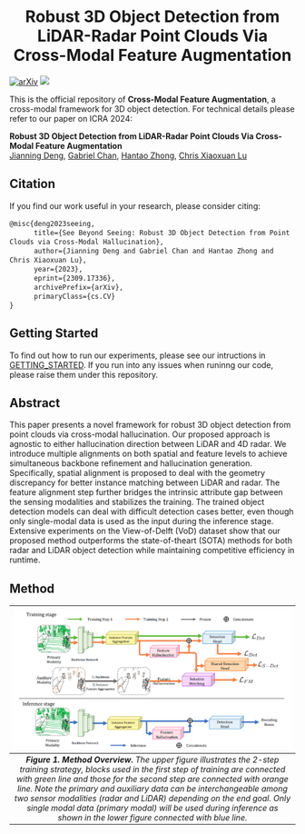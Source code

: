 
<div align = "center">

# Robust 3D Object Detection from LiDAR-Radar Point Clouds Via Cross-Modal Feature Augmentation

</div>

[![arXiv](https://img.shields.io/badge/arXiv-2309.17336-b31b1b.svg)](https://arxiv.org/abs/2309.17336)
[![ ](https://img.shields.io/youtube/views/378lnj2ku60?label=Demo&style=flat)](https://youtu.be/378lnj2ku60?si=4UNGlzKXXznaPSXB) 

This is the official repository of **Cross-Modal Feature Augmentation**, a cross-modal framework for 3D object detection. For technical details please refer to our paper on ICRA 2024:


**Robust 3D Object Detection from LiDAR-Radar Point Clouds Via Cross-Modal Feature Augmentation**
<br>
[Jianning Deng](https://github.com/DJNing), [Gabriel Chan](https://github.com/gc625), [Hantao Zhong](https://github.com/MrTooOldDriver), [Chris Xiaoxuan Lu](https://christopherlu.github.io/)
</br>


## Citation
If you find our work useful in your research, please consider citing:


```shell
@misc{deng2023seeing,
      title={See Beyond Seeing: Robust 3D Object Detection from Point Clouds via Cross-Modal Hallucination}, 
      author={Jianning Deng and Gabriel Chan and Hantao Zhong and Chris Xiaoxuan Lu},
      year={2023},
      eprint={2309.17336},
      archivePrefix={arXiv},
      primaryClass={cs.CV}
}
```

## Getting Started

To find out how to run our experiments, please see our intructions in [GETTING_STARTED](./docs/GETTING_STARTED.md). If you run into any issues when runinng our code, please raise them under this repository.


## Abstract 
This paper presents a novel framework for robust 3D object detection from point clouds via cross-modal
hallucination. Our proposed approach is agnostic to either
hallucination direction between LiDAR and 4D radar. We
introduce multiple alignments on both spatial and feature levels
to achieve simultaneous backbone refinement and hallucination
generation. Specifically, spatial alignment is proposed to deal
with the geometry discrepancy for better instance matching
between LiDAR and radar. The feature alignment step further
bridges the intrinsic attribute gap between the sensing modalities and stabilizes the training. The trained object detection
models can deal with difficult detection cases better, even though
only single-modal data is used as the input during the inference
stage. Extensive experiments on the View-of-Delft (VoD) dataset
show that our proposed method outperforms the state-of-theart (SOTA) methods for both radar and LiDAR object detection
while maintaining competitive efficiency in runtime.

## Method
| ![pipeline.jpg](docs/images/overview.png) | 
|:--:| 
|***Figure 1. Method Overview.** The upper figure illustrates the 2-step training strategy, blocks used in the first step of training are connected with green line and those for the second step are connected with orange line. Note the primary and auxiliary data can be interchangeable among two sensor modalities (radar and LiDAR) depending on the end goal. Only single modal data (primary modal) will be used during inference as shown in the lower figure connected with blue line.*|

